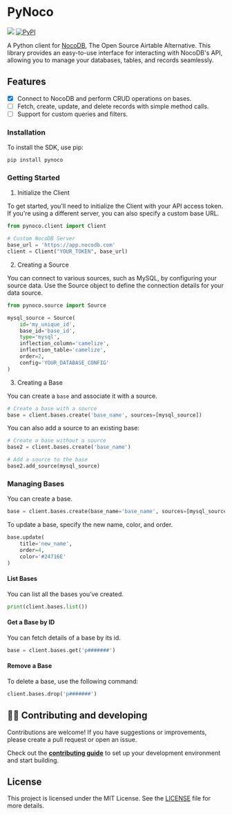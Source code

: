 # PyNoco

![](https://github.com/TalaatHasanin/nocodb-python-client/actions/workflows/deploy.yml/badge.svg)
[![PyPI](https://img.shields.io/pypi/v/pynoco.svg)](https://pypi.org/project/pynoco/)

A Python client for [NocoDB](https://nocodb.com/), The Open Source Airtable Alternative. 
This library provides an easy-to-use interface for interacting with NocoDB's API, allowing you to manage your databases, tables, and records seamlessly.

## Features

- [X] Connect to NocoDB and perform CRUD operations on bases. 
- [ ] Fetch, create, update, and delete records with simple method calls.
- [ ] Support for custom queries and filters.

### Installation

To install the SDK, use pip:

```bash
pip install pynoco
```

### Getting Started

1. Initialize the Client

To get started, you'll need to initialize the Client with your API access token. If you're using a different server, you can also specify a custom base URL.

```python
from pynoco.client import Client

# Custom NocoDB Server
base_url = 'https://app.nocodb.com'
client = Client("YOUR_TOKEN", base_url)
```

2. Creating a Source

You can connect to various sources, such as MySQL, by configuring your source data. Use the Source object to define the connection details for your data source.

```python
from pynoco.source import Source

mysql_source = Source(
    id='my_unique_id',
    base_id='base_id',
    type='mysql',
    inflection_column='camelize',
    inflection_table='camelize',
    order=2,
    config='YOUR_DATABASE_CONFIG'
)
```

3. Creating a Base

You can create a `base` and associate it with a source.

```python
# Create a base with a source
base = client.bases.create('base_name', sources=[mysql_source])
```

You can also add a source to an existing base:

```python
# Create a base without a source
base2 = client.bases.create('base_name')

# Add a source to the base
base2.add_source(mysql_source)
```

### Managing Bases

You can create a base.

```python
base = client.bases.create(base_name='base_name', sources=[mysql_source])
```

To update a base, specify the new name, color, and order.

```python
base.update(
    title='new_name',
    order=4,
    color='#24716E'
)
```

#### List Bases

You can list all the bases you’ve created.

```python
print(client.bases.list())
```

#### Get a Base by ID

You can fetch details of a base by its id.

```python
base = client.bases.get('p#######')
```

#### Remove a Base

To delete a base, use the following command:

```python
client.bases.drop('p#######')
```

## 🙋‍♀️ Contributing and developing

Contributions are welcome! If you have suggestions or improvements, please create a pull request or open an issue.

Check out the <b>[contributing guide](https://github.com/TalaatHasanin/nocodb-python-client/blob/main/README_dev.md)</b>
to set up your development environment and start building.

## License

This project is licensed under the MIT License. See the [LICENSE](LICENSE) file for more details.
